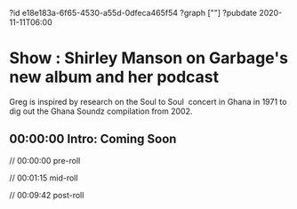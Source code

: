 ?id e18e183a-6f65-4530-a55d-0dfeca465f54
?graph [""]
?pubdate 2020-11-11T06:00

# Show : Shirley Manson on Garbage's new album and her podcast

Greg is inspired by research on the Soul to Soul  concert in Ghana in 1971 to dig out the Ghana Soundz compilation from 2002.

## 00:00:00 Intro: Coming Soon

// 00:00:00 pre-roll

// 00:01:15 mid-roll

// 00:09:42 post-roll
